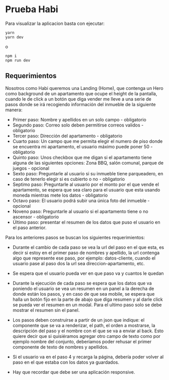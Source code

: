 
# Prueba Habi
Para visualizar la aplicacion basta con ejecutar: 

```
yarn
yarn dev
```
o
```
npm i
npm run dev
```

## Requerimientos 
Nosotros como Habi queremos una Landing (Home), que contenga un Hero como
background de un apartamento que ocupe el height de la pantalla, cuando le de click a
un botón que diga vender me lleve a una serie de pasos donde se irá recogiendo
información del inmueble de la siguiente manera:

- Primer paso: Nombre y apellidos en un solo campo - obligatorio
- Segundo paso: Correo solo deben permitirse correos validos - obligatorio
- Tercer paso: Dirección del apartamento - obligatorio
- Cuarto paso: Un campo que me permita elegir el numero de piso donde se
encuentra mi apartamento, el usuario máximo puede poner 50 - obligatorio
- Quinto paso: Unos checkbox que me digan si el apartamento tiene alguna de
las siguientes opciones: Zona BBQ, salón comunal, parque de juegos - opcional
- Sexto paso: Preguntarle al usuario si su inmueble tiene parqueadero, en caso
de tenerlo elegir si es cubierto o no - obligatorio
- Septimo paso: Preguntarle al usuario por el monto por el que vende el
apartamento, se espera que sea claro para el usuario que esta usando moneda
mientras mete los datos - obligatorio
- Octavo paso: El usuario podrá subir una única foto del inmueble - opcional
- Noveno paso: Preguntarle al usuario si el apartamento tiene o no ascensor -
obligatorio
- Último paso: presentar el resumen de los datos que puso el usuario en el paso
anterior.

Para los anteriores pasos se buscan los siguientes requerimientos:
- Durante el cambio de cada paso se vea la url del paso en el que esta, es decir si
estoy en el primer paso de nombres y apellido, la url contenga algo que
represente ese paso, por ejemplo: datos-cliente, cuando el usuario pase al paso
dos la url sea direccion-apartamento, etc.
- Se espera que el usuario pueda ver en que paso va y cuantos le quedan
- Durante la ejecución de cada paso se espera que los datos que va poniendo el
usuario se vea un resumen en un panel a la derecha de donde están los pasos, y
en caso de que sea mobile, se espera que halla un botón fijo en la parte de abajo
que diga resumen y al darle click se pueda ver el resumen en un modal. Para el
ultimo paso solo se debe mostrar el resumen sin el panel.
- Los pasos deben construirse a partir de un json que indique: el componente que
se va a renderizar, el path, el orden a mostrarse, la descripción del paso y el
nombre con el que se va a enviar al back. Esto quiere decir que si quisiéramos
agregar otro campo de texto como por ejemplo nombre del conjunto,
deberíamos poder rehusar el primer componente de texto de nombres y
apellidos.

- Si el usuario va en el paso 4 y recarga la página, debería poder volver al paso en
el que estaba con los datos ya guardados.
- Hay que recordar que debe ser una aplicación responsive.